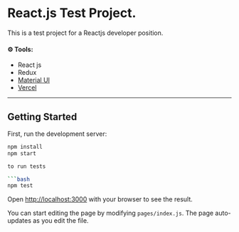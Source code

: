 # React.js Test Project.

This is a test project for a Reactjs developer position.

#### ⚙ Tools:

- React js
- Redux
- [Material UI](https://mui.com/)
- [Vercel](https://vercel.com/)

---

## Getting Started

First, run the development server:

````bash
npm install
npm start

to run tests

```bash
npm test

````

Open [http://localhost:3000](http://localhost:3000) with your browser to see the result.

You can start editing the page by modifying `pages/index.js`. The page auto-updates as you edit the file.

